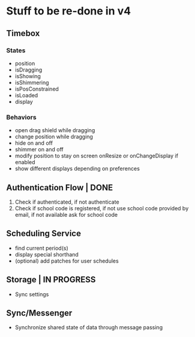 # Stuff to be re-done in v4

## Timebox

### States
 * position
 * isDragging
 * isShowing
 * isShimmering
 * isPosConstrained
 * isLoaded
 * display

### Behaviors
 * open drag shield while dragging
 * change position while dragging
 * hide on and off
 * shimmer on and off
 * modify position to stay on screen onResize or onChangeDisplay if enabled
 * show different displays depending on preferences


## Authentication Flow | DONE
 1. Check if authenticated, if not authenticate
 2. Check if school code is registered, 
    if not use school code provided by email, 
    if not available ask for school code

## Scheduling Service 
 * find current period(s)
 * display special shorthand
 * (optional) add patches for user schedules

## Storage | IN PROGRESS
 * Sync settings

## Sync/Messenger
 * Synchronize shared state of data through message passing